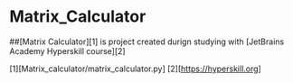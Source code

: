 # Matrix_Calculator
##[Matrix Calculator][1] is project created durign studying with [JetBrains Academy Hyperskill course][2]

[1][Matrix_calculator/matrix_calculator.py]
[2][https://hyperskill.org]
